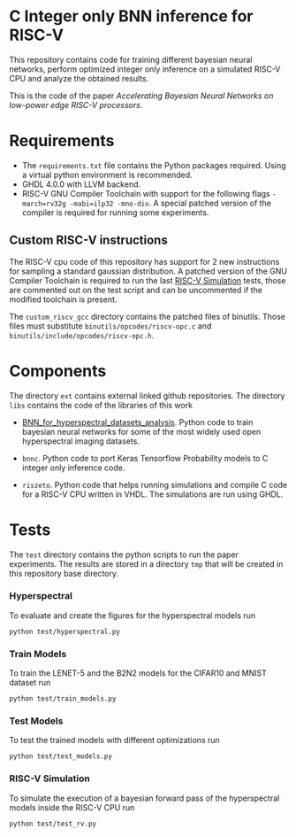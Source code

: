 # C Integer only BNN inference for RISC-V

This repository contains code for training different bayesian neural networks, perform optimized integer only inference on a simulated RISC-V CPU and analyze the obtained results.

This is the code of the paper *Accelerating Bayesian Neural Networks on low-power edge RISC-V processors*.

# Requirements

- The `requirements.txt` file contains the Python packages required. Using a virtual python environment is recommended.
- GHDL 4.0.0 with LLVM backend.
- RISC-V GNU Compiler Toolchain with support for the following flags `-march=rv32g -mabi=ilp32 -mno-div`. A special patched version of the compiler is required for running some experiments.

## Custom RISC-V instructions

The RISC-V cpu code of this repository has support for 2 new instructions for sampling a standard gaussian distribution. A patched version of the GNU Compiler Toolchain is required to run the last [RISC-V Simulation](#risc-v-simulation) tests, those are commented out on the test script and can be uncommented if the modified toolchain is present.

The `custom_riscv_gcc` directory contains the patched files of binutils. Those files must substitute `binutils/opcodes/riscv-opc.c` and `binutils/include/opcodes/riscv-opc.h`.

# Components

The directory `ext` contains external linked github repositories. The directory `libs` contains the code of the libraries of this work

- [BNN_for_hyperspectral_datasets_analysis](https://github.com/universidad-zaragoza/BNN_for_hyperspectral_datasets_analysis). Python code to train bayesian neural networks for some of the most widely used open hyperspectral imaging datasets.

- `bnnc`. Python code to port Keras Tensorflow Probability models to C integer only inference code.

- `riszeto`. Python code that helps running simulations and compile C code for a RISC-V CPU written in VHDL. The simulations are run using GHDL.

# Tests

The `test` directory contains the python scripts to run the paper experiments. The results are stored in a directory `tmp` that will be created in this repository base directory.

### Hyperspectral

To evaluate and create the figures for the hyperspectral models run

```
python test/hyperspectral.py
```

### Train Models

To train the LENET-5 and the B2N2 models for the CIFAR10 and MNIST dataset run

```
python test/train_models.py
```

### Test Models

To test the trained models with different optimizations run

```
python test/test_models.py
```

### RISC-V Simulation

To simulate the execution of a bayesian forward pass of the hyperspectral models inside the RISC-V CPU run

```
python test/test_rv.py
```
